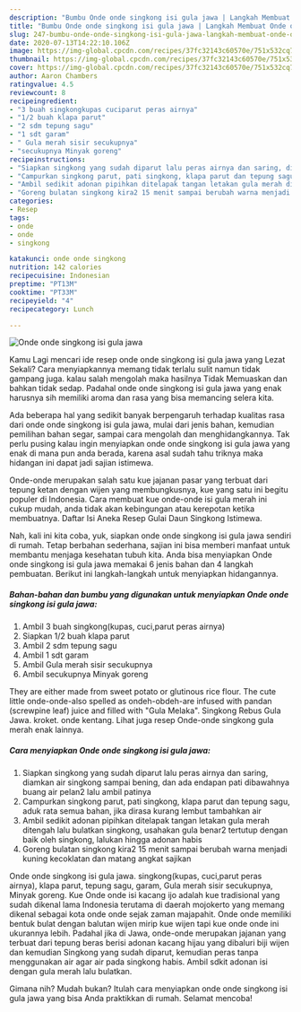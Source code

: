 ```yaml
---
description: "Bumbu Onde onde singkong isi gula jawa | Langkah Membuat Onde onde singkong isi gula jawa Yang Bikin Ngiler"
title: "Bumbu Onde onde singkong isi gula jawa | Langkah Membuat Onde onde singkong isi gula jawa Yang Bikin Ngiler"
slug: 247-bumbu-onde-onde-singkong-isi-gula-jawa-langkah-membuat-onde-onde-singkong-isi-gula-jawa-yang-bikin-ngiler
date: 2020-07-13T14:22:10.106Z
image: https://img-global.cpcdn.com/recipes/37fc32143c60570e/751x532cq70/onde-onde-singkong-isi-gula-jawa-foto-resep-utama.jpg
thumbnail: https://img-global.cpcdn.com/recipes/37fc32143c60570e/751x532cq70/onde-onde-singkong-isi-gula-jawa-foto-resep-utama.jpg
cover: https://img-global.cpcdn.com/recipes/37fc32143c60570e/751x532cq70/onde-onde-singkong-isi-gula-jawa-foto-resep-utama.jpg
author: Aaron Chambers
ratingvalue: 4.5
reviewcount: 8
recipeingredient:
- "3 buah singkongkupas cuciparut peras airnya"
- "1/2 buah klapa parut"
- "2 sdm tepung sagu"
- "1 sdt garam"
- " Gula merah sisir secukupnya"
- "secukupnya Minyak goreng"
recipeinstructions:
- "Siapkan singkong yang sudah diparut lalu peras airnya dan saring, diamkan air singkong sampai bening, dan ada endapan pati dibawahnya buang air pelan2 lalu ambil patinya"
- "Campurkan singkong parut, pati singkong, klapa parut dan tepung sagu, aduk rata semua bahan, jika dirasa kurang lembut tambahkan air"
- "Ambil sedikit adonan pipihkan ditelapak tangan letakan gula merah ditengah lalu bulatkan singkong, usahakan gula benar2 tertutup dengan baik oleh singkong, lalukan hingga adonan habis"
- "Goreng bulatan singkong kira2 15 menit sampai berubah warna menjadi kuning kecoklatan dan matang angkat sajikan"
categories:
- Resep
tags:
- onde
- onde
- singkong

katakunci: onde onde singkong 
nutrition: 142 calories
recipecuisine: Indonesian
preptime: "PT13M"
cooktime: "PT33M"
recipeyield: "4"
recipecategory: Lunch

---
```



![Onde onde singkong isi gula jawa](https://img-global.cpcdn.com/recipes/37fc32143c60570e/751x532cq70/onde-onde-singkong-isi-gula-jawa-foto-resep-utama.jpg)

Kamu Lagi mencari ide resep onde onde singkong isi gula jawa yang Lezat Sekali? Cara menyiapkannya memang tidak terlalu sulit namun tidak gampang juga. kalau salah mengolah maka hasilnya Tidak Memuaskan dan bahkan tidak sedap. Padahal onde onde singkong isi gula jawa yang enak harusnya sih memiliki aroma dan rasa yang bisa memancing selera kita.

Ada beberapa hal yang sedikit banyak berpengaruh terhadap kualitas rasa dari onde onde singkong isi gula jawa, mulai dari jenis bahan, kemudian pemilihan bahan segar, sampai cara mengolah dan menghidangkannya. Tak perlu pusing kalau ingin menyiapkan onde onde singkong isi gula jawa yang enak di mana pun anda berada, karena asal sudah tahu triknya maka hidangan ini dapat jadi sajian istimewa.

Onde-onde merupakan salah satu kue jajanan pasar yang terbuat dari tepung ketan dengan wijen yang membungkusnya, kue yang satu ini begitu populer di Indonesia. Cara membuat kue onde-onde isi gula merah ini cukup mudah, anda tidak akan kebingungan atau kerepotan ketika membuatnya. Daftar Isi Aneka Resep Gulai Daun Singkong Istimewa.


Nah, kali ini kita coba, yuk, siapkan onde onde singkong isi gula jawa sendiri di rumah. Tetap berbahan sederhana, sajian ini bisa memberi manfaat untuk membantu menjaga kesehatan tubuh kita. Anda bisa menyiapkan Onde onde singkong isi gula jawa memakai 6 jenis bahan dan 4 langkah pembuatan. Berikut ini langkah-langkah untuk menyiapkan hidangannya.

<!--inarticleads1-->

##### Bahan-bahan dan bumbu yang digunakan untuk menyiapkan Onde onde singkong isi gula jawa:

1. Ambil 3 buah singkong(kupas, cuci,parut peras airnya)
1. Siapkan 1/2 buah klapa parut
1. Ambil 2 sdm tepung sagu
1. Ambil 1 sdt garam
1. Ambil  Gula merah sisir secukupnya
1. Ambil secukupnya Minyak goreng


They are either made from sweet potato or glutinous rice flour. The cute little onde-onde-also spelled as ondeh-obdeh-are infused with pandan (screwpine leaf) juice and filled with &#34;Gula Melaka&#34;. Singkong Rebus Gula Jawa. kroket. onde kentang. Lihat juga resep Onde-onde singkong gula merah enak lainnya. 

<!--inarticleads2-->

##### Cara menyiapkan Onde onde singkong isi gula jawa:

1. Siapkan singkong yang sudah diparut lalu peras airnya dan saring, diamkan air singkong sampai bening, dan ada endapan pati dibawahnya buang air pelan2 lalu ambil patinya
1. Campurkan singkong parut, pati singkong, klapa parut dan tepung sagu, aduk rata semua bahan, jika dirasa kurang lembut tambahkan air
1. Ambil sedikit adonan pipihkan ditelapak tangan letakan gula merah ditengah lalu bulatkan singkong, usahakan gula benar2 tertutup dengan baik oleh singkong, lalukan hingga adonan habis
1. Goreng bulatan singkong kira2 15 menit sampai berubah warna menjadi kuning kecoklatan dan matang angkat sajikan


Onde onde singkong isi gula jawa. singkong(kupas, cuci,parut peras airnya), klapa parut, tepung sagu, garam, Gula merah sisir secukupnya, Minyak goreng. Kue Onde onde isi kacang ijo adalah kue tradisional yang sudah dikenal lama Indonesia terutama di daerah mojokerto yang memang dikenal sebagai kota onde onde sejak zaman majapahit. Onde onde memiliki bentuk bulat dengan balutan wijen mirip kue wijen tapi kue onde onde ini ukurannya lebih. Padahal jika di Jawa, onde-onde merupakan jajanan yang terbuat dari tepung beras berisi adonan kacang hijau yang dibaluri biji wijen dan kemudian Singkong yang sudah diparut, kemudian peras tanpa menggunakan air agar air pada singkong habis. Ambil sdkit adonan isi dengan gula merah lalu bulatkan. 

Gimana nih? Mudah bukan? Itulah cara menyiapkan onde onde singkong isi gula jawa yang bisa Anda praktikkan di rumah. Selamat mencoba!
